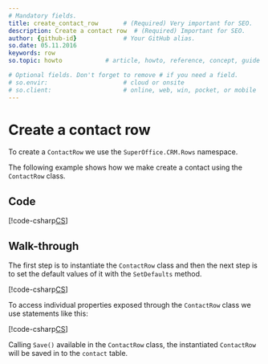```yaml
---
# Mandatory fields.
title: create_contact_row       # (Required) Very important for SEO.
description: Create a contact row  # (Required) Important for SEO.
author: {github-id}             # Your GitHub alias.
so.date: 05.11.2016
keywords: row
so.topic: howto            # article, howto, reference, concept, guide

# Optional fields. Don't forget to remove # if you need a field.
# so.envir:                     # cloud or onsite
# so.client:                    # online, web, win, pocket, or mobile
---
```


# Create a contact row

To create a `ContactRow` we use the `SuperOffice.CRM.Rows` namespace.

The following example shows how we make create a contact using the `ContactRow` class.

## Code

[!code-csharp[CS](includes/create-contact-row.cs)]

## Walk-through

The first step is to instantiate the `ContactRow` class and then the next step is to set the default values of it with the `SetDefaults` method.

[!code-csharp[CS](includes/create-contact-row.cs?range=6,9)]

To access individual properties exposed through the `ContactRow` class we use statements like this:

[!code-csharp[CS](includes/create-contact-row.cs?range=10)]

Calling `Save()` available in the `ContactRow` class, the instantiated `ContactRow` will be saved in to the `contact` table.
